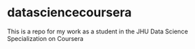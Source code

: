 # datasciencecoursera
This is a repo for my work as a student in the JHU Data Science Specialization on Coursera 
